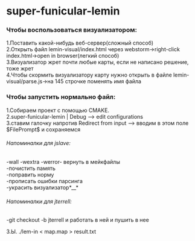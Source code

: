 # super-funicular-lemin

<h3>Чтобы воспользоваться визуализатором:</h3>
1.Поставить какой-нибудь веб-сервер(сложный способ)<br>
2.Открыть файл  lemin-visual/index.html через webstorm->right-click index.html->open in browser(легкий способ)<br>
3.Визуализатор жрет почти любые карты, если не написано решение, тоже жрет<br>
4.Чтобы скормить визуализатору карту нужно открыть в файле lemin-visual/parse.js->на 145 строчке поменять имя файла<br>

<h3>Чтобы запустить нормально файл:</h3>
1.Собираем проект с помощью CMAKE.<br>
2.super-funicular-lemin | Debug --> edit configurations<br>
3.ставим галочку напротив Redirect from input --> вводим в этом поле $FilePrompt$ и сохраняемся <br>


<h6>Напоминалки для jslave:</h5>

-wall -wextra -werror- вернуть в мейкфайлы<br>
-почистить память<br>
-поправить норму<br>
-прописать ошибки парсинга<br>
-украсить визуализатор*__*<br>

<h6>Напоминалки для jterrell:</h5>
  -git checkout -b jterrell и работать в ней и пушить в нее<br>

З.Ы. ./lem-in < map.map > result.txt
